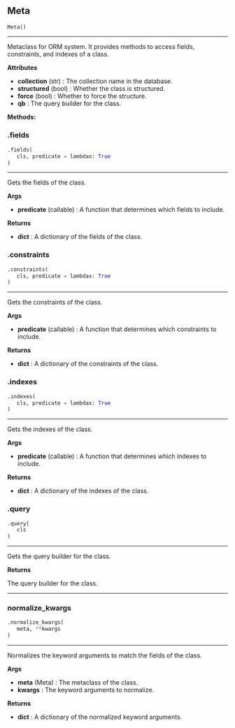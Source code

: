 #


## Meta
```python 
Meta()
```


---
Metaclass for ORM system. It provides methods to access fields, constraints, and indexes of a class.


**Attributes**

* **__collection__** (str) : The collection name in the database.
* **structured** (bool) : Whether the class is structured.
* **force** (bool) : Whether to force the structure.
* **qb**  : The query builder for the class.



**Methods:**


### .fields
```python
.fields(
   cls, predicate = lambdax: True
)
```

---
Gets the fields of the class.


**Args**

* **predicate** (callable) : A function that determines which fields to include.


**Returns**

* **dict**  : A dictionary of the fields of the class.


### .constraints
```python
.constraints(
   cls, predicate = lambdax: True
)
```

---
Gets the constraints of the class.


**Args**

* **predicate** (callable) : A function that determines which constraints to include.


**Returns**

* **dict**  : A dictionary of the constraints of the class.


### .indexes
```python
.indexes(
   cls, predicate = lambdax: True
)
```

---
Gets the indexes of the class.


**Args**

* **predicate** (callable) : A function that determines which indexes to include.


**Returns**

* **dict**  : A dictionary of the indexes of the class.


### .query
```python
.query(
   cls
)
```

---
Gets the query builder for the class.


**Returns**

The query builder for the class.

----


### normalize_kwargs
```python
.normalize_kwargs(
   meta, **kwargs
)
```

---
Normalizes the keyword arguments to match the fields of the class.


**Args**

* **meta** (Meta) : The metaclass of the class.
* **kwargs**  : The keyword arguments to normalize.


**Returns**

* **dict**  : A dictionary of the normalized keyword arguments.

